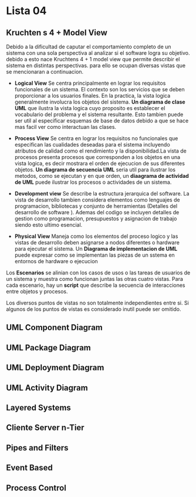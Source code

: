 # Lista 04

## Kruchten s 4 + Model View

Debido a la dificultad de caputar el comportamiento completo de un sistema con una sola perspectiva al analizar si el software logra
su objetivo. debido a esto nace Kruchtens 4 + 1 model view que permite describir el sistema en distintas perspectivas. para ello se ocupan 
diversas vistas que se mencionaran a continuacion.

* **Logical View**
  Se centra principalmente en lograr los requisitos funcionales de un sistema. El contexto son los servicios que se deben proporcionar
  a los usuarios finales. En la practica, la vista logica generalmente involucra los objetos del sistema.
  **Un diagrama de clase UML** que ilustra la vista logica cuyo proposito es establecer el vocabulario del problema y el sistema
  resultante. Esto tambien puede ser util al especificar esquemas de base de datos debido a que se hace mas facil ver como interactuan
  las clases.

* **Process View**
  Se centra en lograr los requisitos no funcionales que especifican las cualidades deseadas para el sistema incluyendo
  atributos de calidad como el rendimiento y la disponibilidad.La vista de procesos presenta procesos que corresponden 
  a los objetos en una vista logica, es decir mostrara el orden de ejecucion de sus diferentes objetos. 
  **Un diagrama de secuencia UML** seria util para ilustrar los metodos, como se ejecutan y en que orden,
  un **diaagrama de actividad de UML** puede ilustrar los procesos o actividades de un sistema.


* **Development view**
  Se describe la estructura jerarquica del software. La vista de desarrollo tambien considera elementos como lenguajes de
  programacion, bibliotecas y conjunto de herramientas (Detalles del desarrollo de software ). Ademas del codigo se incluyen 
  detalles de gestion como programacion, presupuestos y asignacion de trabajo siendo esto ultimo esencial.
 
* **Physical View**
  Maneja como los elementos del proceso logico y las vistas de desarrollo deben asignarse a nodos diferentes o hardware para ejecutar 
  el sistema. Un **Diagrama de implementacion de UML** puede expresar como se implementan las piezas de un sstema en entornos de hardware 
  o ejecucion  

Los **Escenarios** se alinian con los casos de usos o las tareas de usuarios de un sistema y muestra como funcionan juntas
las otras cuatro vistas. Para cada escenario, hay un **script** que describe la secuencia de interacciones entre objetos y procesos.

Los diversos puntos de vistas no son totalmente independientes entre si. Si algunos de los puntos de vistas es considerado inutil puede 
ser omitido.

## UML Component Diagram

## UML Package Diagram

## UML Deployment Diagram

## UML Activity Diagram

## Layered Systems

## Cliente Server n-Tier

## Pipes and Filters

## Event Based

## Process Control
